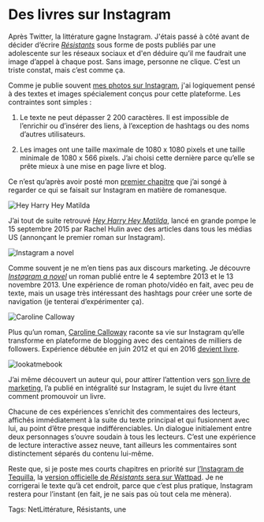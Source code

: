 # Des livres sur Instagram

Après Twitter, la littérature gagne Instagram. J'étais passé à côté avant de décider d’écrire [*Résistants*](/resistants/) sous forme de posts publiés par une adolescente sur les réseaux sociaux et d'en déduire qu’il me faudrait une image d’appel à chaque post. Sans image, personne ne clique. C’est un triste constat, mais c’est comme ça.<span id="more-43744"></span>

Comme je publie souvent [mes photos sur Instagram](http://instagram.com/tcrouzet), j'ai logiquement pensé à des textes et images spécialement conçus pour cette plateforme. Les contraintes sont simples :

1. Le texte ne peut dépasser 2 200 caractères. Il est impossible de l’enrichir ou d’insérer des liens, à l’exception de hashtags ou des noms d’autres utilisateurs.

2. Les images ont une taille maximale de 1080 x 1080 pixels et une taille minimale de 1080 x 566 pixels. J’ai choisi cette dernière parce qu’elle se prête mieux à une mise en page livre et blog.

Ce n’est qu’après avoir posté mon [premier chapitre](https://www.instagram.com/p/BDqAY2tn-4j/) que j’ai songé à regarder ce qui se faisait sur Instagram en matière de romanesque.

![Hey Harry Hey Matilda](http://tcrouzet.comhttps://tcrouzet.com/images_tc/2016/04/inst1.jpg)

J’ai tout de suite retrouvé [*Hey Harry Hey Matilda*](https://www.instagram.com/heyharryheymatilda/), lancé en grande pompe le 15 septembre 2015 par Rachel Hulin avec des articles dans tous les médias US (annonçant le premier roman sur Instagram).

![Instagram a novel](http://tcrouzet.comhttps://tcrouzet.com/images_tc/2016/04/inst2.jpg)

Comme souvent je ne m’en tiens pas aux discours marketing. Je découvre [*Instagram a novel*](https://www.instagram.com/novelgram/) un roman publié entre le 4 septembre 2013 et le 13 novembre 2013. Une expérience de roman photo/vidéo en fait, avec peu de texte, mais un usage très intéressant des hashtags pour créer une sorte de navigation (je tenterai d’expérimenter ça).

![Caroline Calloway](http://tcrouzet.comhttps://tcrouzet.com/images_tc/2016/04/insta3.jpg)

Plus qu’un roman, [Caroline Calloway](https://www.instagram.com/carolinecalloway/) raconte sa vie sur Instagram qu’elle transforme en plateforme de blogging avec des centaines de milliers de followers. Expérience débutée en juin 2012 et qui en 2016 [devient livre](http://carolinecalloway.com/).

![lookatmebook](http://tcrouzet.comhttps://tcrouzet.com/images_tc/2016/04/inst4.jpg)

J’ai même découvert un auteur qui, pour attirer l’attention vers [son livre de marketing](https://www.instagram.com/lookatmebook/), l’a publié en intégralité sur Instagram, le sujet du livre étant comment promouvoir un livre.

Chacune de ces expériences s’enrichit des commentaires des lecteurs, affichés immédiatement à la suite du texte principal et qui fusionnent avec lui, au point d’être presque indifférenciables. Un dialogue initialement entre deux personnages s’ouvre soudain à tous les lecteurs. C’est une expérience de lecture interactive assez neuve, tant ailleurs les commentaires sont distinctement séparés du contenu lui-même. 

Reste que, si je poste mes courts chapitres en priorité sur [l’Instagram de Tequilla](https://www.instagram.com/tequila__fr/), la [version officielle de *Résistants* sera sur Wattpad](https://www.wattpad.com/story/61038614-r%C3%A9sistants). Je ne corrigerai le texte qu’à cet endroit, parce que c’est plus pratique, Instagram restera pour l’instant (en fait, je ne sais pas où tout cela me mènera).

Tags: NetLittérature, Résistants, une